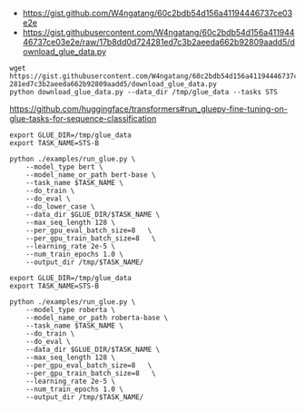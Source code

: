- https://gist.github.com/W4ngatang/60c2bdb54d156a41194446737ce03e2e
- https://gist.githubusercontent.com/W4ngatang/60c2bdb54d156a41194446737ce03e2e/raw/17b8dd0d724281ed7c3b2aeeda662b92809aadd5/download_glue_data.py

```
wget https://gist.githubusercontent.com/W4ngatang/60c2bdb54d156a41194446737ce03e2e/raw/17b8dd0d724
281ed7c3b2aeeda662b92809aadd5/download_glue_data.py
python download_glue_data.py --data_dir /tmp/glue_data --tasks STS
```

https://github.com/huggingface/transformers#run_gluepy-fine-tuning-on-glue-tasks-for-sequence-classification

```
export GLUE_DIR=/tmp/glue_data
export TASK_NAME=STS-B

python ./examples/run_glue.py \
    --model_type bert \
    --model_name_or_path bert-base \
    --task_name $TASK_NAME \
    --do_train \
    --do_eval \
    --do_lower_case \
    --data_dir $GLUE_DIR/$TASK_NAME \
    --max_seq_length 128 \
    --per_gpu_eval_batch_size=8   \
    --per_gpu_train_batch_size=8   \
    --learning_rate 2e-5 \
    --num_train_epochs 1.0 \
    --output_dir /tmp/$TASK_NAME/
```

```
export GLUE_DIR=/tmp/glue_data
export TASK_NAME=STS-B

python ./examples/run_glue.py \
    --model_type roberta \
    --model_name_or_path roberta-base \
    --task_name $TASK_NAME \
    --do_train \
    --do_eval \
    --data_dir $GLUE_DIR/$TASK_NAME \
    --max_seq_length 128 \
    --per_gpu_eval_batch_size=8   \
    --per_gpu_train_batch_size=8   \
    --learning_rate 2e-5 \
    --num_train_epochs 1.0 \
    --output_dir /tmp/$TASK_NAME/
```